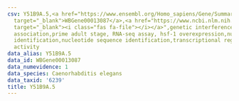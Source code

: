 ```yaml
---
csv: Y51B9A.5,<a href="https://www.ensembl.org/Homo_sapiens/Gene/Summary?db=core;g=WBGene00013087"
  target="_blank">WBGene00013087</a>,<a href="https://www.ncbi.nlm.nih.gov/pubmed/30894454"
  target="_blank"><i class="fas fa-file"></i></a>",genetic interference,functional
  association,prime adult stage, RNA-seq assay, hsf-1 overexpression,nucleotide sequence
  identification,nucleotide sequence identification,transcriptional regulation,up-regulates
  activity
data_alias: Y51B9A.5
data_id: WBGene00013087
data_numevidence: 1
data_species: Caenorhabditis elegans
data_taxid: '6239'
title: Y51B9A.5
---
```

